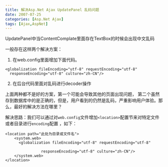```yaml
---
title: 解决Asp.Net Ajax UpdatePanel 乱码问题
date: 2007-07-25
categories: [Asp.Net Ajax]
tags: [Ajax,AspNet]
---
```


UpdatePanel中当ContentComplate里面存在TextBox的时候会出现中文乱码

一般存在这样两个解决方案：

1. 在web.config里面增加下面代码。

```
<globalization fileEncoding="utf-8" requestEncoding="utf-8"
  responseEncoding="utf-8" culture="zh-CN"/>
```
<!--more-->

2. 在后台代码里面对乱码进行decoder操作

上面两种都不是好的方案，第一个可能会导致其他的页面出现问题， 第二个虽然存到数据库中的是正确的，但是，用户看到的仍然是乱码，严重影响用户体验。那么，最好的解决方法在哪里？

解决思路：我们可以通过对`web.config`文件增加` <location> `配置节来对特定文件或者目录进行`encoding`配置 ，如下：

```
<location path="此处为目录或文件名">
    <system.web>
      <globalization fileEncoding="utf-8" requestEncoding="utf-8" 

                responseEncoding="utf-8" culture="zh-CN"/>
    </system.web>
</location>
```

